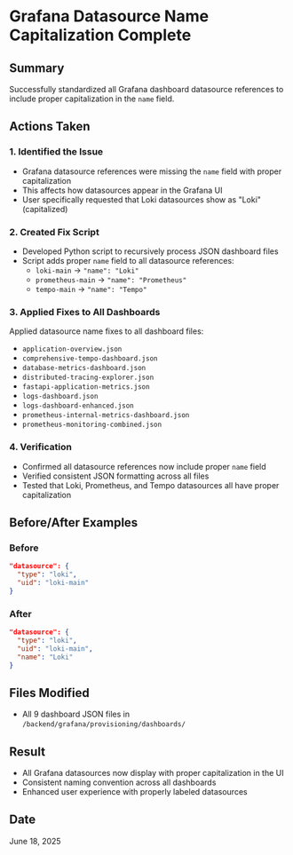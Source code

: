 # Grafana Datasource Name Capitalization Complete

## Summary
Successfully standardized all Grafana dashboard datasource references to include proper capitalization in the `name` field.

## Actions Taken

### 1. Identified the Issue
- Grafana datasource references were missing the `name` field with proper capitalization
- This affects how datasources appear in the Grafana UI
- User specifically requested that Loki datasources show as "Loki" (capitalized)

### 2. Created Fix Script
- Developed Python script to recursively process JSON dashboard files
- Script adds proper `name` field to all datasource references:
  - `loki-main` → `"name": "Loki"`
  - `prometheus-main` → `"name": "Prometheus"`
  - `tempo-main` → `"name": "Tempo"`

### 3. Applied Fixes to All Dashboards
Applied datasource name fixes to all dashboard files:
- `application-overview.json`
- `comprehensive-tempo-dashboard.json`
- `database-metrics-dashboard.json`
- `distributed-tracing-explorer.json`
- `fastapi-application-metrics.json`
- `logs-dashboard.json`
- `logs-dashboard-enhanced.json`
- `prometheus-internal-metrics-dashboard.json`
- `prometheus-monitoring-combined.json`

### 4. Verification
- Confirmed all datasource references now include proper `name` field
- Verified consistent JSON formatting across all files
- Tested that Loki, Prometheus, and Tempo datasources all have proper capitalization

## Before/After Examples

### Before
```json
"datasource": {
  "type": "loki",
  "uid": "loki-main"
}
```

### After
```json
"datasource": {
  "type": "loki",
  "uid": "loki-main",
  "name": "Loki"
}
```

## Files Modified
- All 9 dashboard JSON files in `/backend/grafana/provisioning/dashboards/`

## Result
- All Grafana datasources now display with proper capitalization in the UI
- Consistent naming convention across all dashboards
- Enhanced user experience with properly labeled datasources

## Date
June 18, 2025
